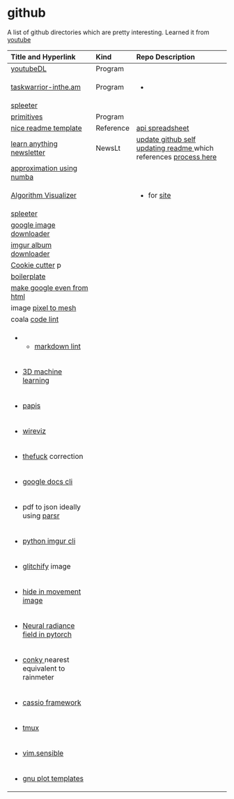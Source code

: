 # github

A list of github directories which are pretty interesting. Learned it from [youtube](https://www.youtube.com/watch?v=rlO4OL7HrNw)

<table>
  <thead>
    <tr>
      <th style="text-align:left">Title and Hyperlink</th>
      <th style="text-align:left">Kind</th>
      <th style="text-align:left">Repo Description</th>
    </tr>
  </thead>
  <tbody>
    <tr>
      <td style="text-align:left"><a href="https://github.com/fent/node-ytdl-core">youtubeDL</a>
      </td>
      <td style="text-align:left">Program</td>
      <td style="text-align:left"></td>
    </tr>
    <tr>
      <td style="text-align:left"><a href="https://github.com/coddingtonbear/taskwarrior-inthe.am">taskwarrior-inthe.am</a>
      </td>
      <td style="text-align:left">Program</td>
      <td style="text-align:left">
        <ul>
          <li></li>
        </ul>
      </td>
    </tr>
    <tr>
      <td style="text-align:left"><a href="https://github.com/deezer/spleeter">spleeter</a>
      </td>
      <td style="text-align:left"></td>
      <td style="text-align:left"></td>
    </tr>
    <tr>
      <td style="text-align:left"><a href="https://github.com/fogleman/primitive">primitives</a>
      </td>
      <td style="text-align:left">Program</td>
      <td style="text-align:left"></td>
    </tr>
    <tr>
      <td style="text-align:left"><a href="https://gist.github.com/fvcproductions/1bfc2d4aecb01a834b46">nice readme template</a>
      </td>
      <td style="text-align:left">Reference</td>
      <td style="text-align:left"><a href="https://apispreadsheets.com/">api spreadsheet</a>
      </td>
    </tr>
    <tr>
      <td style="text-align:left"><a href="https://github.com/learn-anything/newsletters">learn anything newsletter</a>
      </td>
      <td style="text-align:left">NewsLt</td>
      <td style="text-align:left"><a href="https://simonwillison.net/2020/Jul/10/self-updating-profile-readme/">update github self updating readme </a>which
        references <a href="https://simonwillison.net/2020/Apr/20/self-rewriting-readme/">process here</a>
      </td>
    </tr>
    <tr>
      <td style="text-align:left"> <a href="https://github.com/j2kun/ellipse-approximation">approximation using numba</a> 
      </td>
      <td style="text-align:left"></td>
      <td style="text-align:left"></td>
    </tr>
    <tr>
      <td style="text-align:left"><a href="https://github.com/algorithm-visualizer/algorithm-visualizer">Algorithm Visualizer </a>
      </td>
      <td style="text-align:left"></td>
      <td style="text-align:left">
        <ul>
          <li>for <a href="https://algorithm-visualizer.org/">site</a>
          </li>
        </ul>
      </td>
    </tr>
    <tr>
      <td style="text-align:left"> <a href="https://github.com/deezer/spleeter">spleeter</a>
      </td>
      <td style="text-align:left"></td>
      <td style="text-align:left"></td>
    </tr>
    <tr>
      <td style="text-align:left"><a href="https://github.com/hardikvasa/google-images-download">google image downloader </a>
      </td>
      <td style="text-align:left"></td>
      <td style="text-align:left"></td>
    </tr>
    <tr>
      <td style="text-align:left"><a href="https://github.com/alexgisby/imgur-album-downloader/blob/master/imguralbum.py">imgur album downloader</a>
      </td>
      <td style="text-align:left"></td>
      <td style="text-align:left"></td>
    </tr>
    <tr>
      <td style="text-align:left"><a href="https://github.com/cookiecutter/cookiecutter">Cookie cutter</a> p</td>
      <td
      style="text-align:left"></td>
        <td style="text-align:left"></td>
    </tr>
    <tr>
      <td style="text-align:left"><a href="https://github.com/tmrts/boilr">boilerplate</a>
      </td>
      <td style="text-align:left"></td>
      <td style="text-align:left"></td>
    </tr>
    <tr>
      <td style="text-align:left"><a href="https://github.com/InteractionDesignFoundation/add-event-to-calendar-docs/blob/master/services/google.md">make google even from html</a>
      </td>
      <td style="text-align:left"></td>
      <td style="text-align:left"></td>
    </tr>
    <tr>
      <td style="text-align:left">image <a href="https://github.com/nywang16/Pixel2Mesh">pixel to mesh</a>
      </td>
      <td style="text-align:left"></td>
      <td style="text-align:left"></td>
    </tr>
    <tr>
      <td style="text-align:left">coala <a href="https://github.com/coala/coala">code lint</a>
      </td>
      <td style="text-align:left"></td>
      <td style="text-align:left"></td>
    </tr>
    <tr>
      <td style="text-align:left">
        <ul>
          <li>
            <ul>
              <li><a href="https://github.com/markdownlint/markdownlint">markdown lint</a>
              </li>
            </ul>
          </li>
        </ul>
      </td>
      <td style="text-align:left"></td>
      <td style="text-align:left"></td>
    </tr>
    <tr>
      <td style="text-align:left">
        <ul>
          <li><a href="https://github.com/timzhang642/3D-Machine-Learning">3D machine learning </a>
          </li>
        </ul>
      </td>
      <td style="text-align:left"></td>
      <td style="text-align:left"></td>
    </tr>
    <tr>
      <td style="text-align:left">
        <ul>
          <li> <a href="https://github.com/papis/papis">papis</a>
          </li>
        </ul>
      </td>
      <td style="text-align:left"></td>
      <td style="text-align:left"></td>
    </tr>
    <tr>
      <td style="text-align:left">
        <ul>
          <li><a href="https://github.com/formatc1702/WireViz">wireviz</a>
          </li>
        </ul>
      </td>
      <td style="text-align:left"></td>
      <td style="text-align:left"></td>
    </tr>
    <tr>
      <td style="text-align:left">
        <ul>
          <li><a href="https://github.com/nvbn/thefuck">thefuck</a> correction</li>
        </ul>
      </td>
      <td style="text-align:left"></td>
      <td style="text-align:left"></td>
    </tr>
    <tr>
      <td style="text-align:left">
        <ul>
          <li><a href="https://github.com/asoderman/docCLI">google docs cli</a>
          </li>
        </ul>
      </td>
      <td style="text-align:left"></td>
      <td style="text-align:left"></td>
    </tr>
    <tr>
      <td style="text-align:left">
        <ul>
          <li>pdf to json ideally using <a href="https://github.com/axa-group/Parsr">parsr</a>
          </li>
        </ul>
      </td>
      <td style="text-align:left"></td>
      <td style="text-align:left"></td>
    </tr>
    <tr>
      <td style="text-align:left">
        <ul>
          <li><a href="https://github.com/ueg1990/imgur-cli">python imgur cli </a>
          </li>
        </ul>
      </td>
      <td style="text-align:left"></td>
      <td style="text-align:left"></td>
    </tr>
    <tr>
      <td style="text-align:left">
        <ul>
          <li><a href="https://github.com/TotallyNotChase/glitch-this">glitchify</a> image</li>
        </ul>
      </td>
      <td style="text-align:left"></td>
      <td style="text-align:left"></td>
    </tr>
    <tr>
      <td style="text-align:left">
        <ul>
          <li><a href="https://github.com/ivanlen/hide_image">hide in movement image</a>
          </li>
        </ul>
      </td>
      <td style="text-align:left"></td>
      <td style="text-align:left"></td>
    </tr>
    <tr>
      <td style="text-align:left">
        <ul>
          <li><a href="https://github.com/yenchenlin/nerf-pytorch">Neural radiance field in pytorch</a>
          </li>
        </ul>
      </td>
      <td style="text-align:left"></td>
      <td style="text-align:left"></td>
    </tr>
    <tr>
      <td style="text-align:left">
        <ul>
          <li><a href="https://github.com/brndnmtthws/conky">conky </a>nearest equivalent
            to rainmeter</li>
        </ul>
      </td>
      <td style="text-align:left"></td>
      <td style="text-align:left"></td>
    </tr>
    <tr>
      <td style="text-align:left">
        <ul>
          <li><a href="https://github.com/meraki-analytics/cassiopeia">cassio framework</a>
          </li>
        </ul>
      </td>
      <td style="text-align:left"></td>
      <td style="text-align:left"></td>
    </tr>
    <tr>
      <td style="text-align:left">
        <ul>
          <li><a href="https://github.com/gpakosz/.tmux">tmux</a>
          </li>
        </ul>
      </td>
      <td style="text-align:left"></td>
      <td style="text-align:left"></td>
    </tr>
    <tr>
      <td style="text-align:left">
        <ul>
          <li><a href="https://github.com/tpope/vim-sensible">vim.sensible</a>
          </li>
        </ul>
      </td>
      <td style="text-align:left"></td>
      <td style="text-align:left"></td>
    </tr>
    <tr>
      <td style="text-align:left">
        <ul>
          <li><a href="https://github.com/hesstobi/Gnuplot-Templates">gnu plot templates</a>
          </li>
        </ul>
      </td>
      <td style="text-align:left"></td>
      <td style="text-align:left"></td>
    </tr>
  </tbody>
</table>

